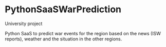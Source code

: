 # PythonSaaSWarPrediction
University project



Python SaaS to predict war events for the region based on the news (ISW reports), weather and the situation in the other regions. 
